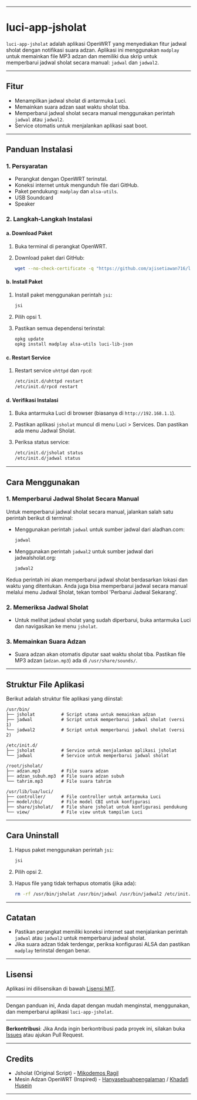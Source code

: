 

---

# **luci-app-jsholat**

`luci-app-jsholat` adalah aplikasi OpenWRT yang menyediakan fitur jadwal sholat dengan notifikasi suara adzan. Aplikasi ini menggunakan `madplay` untuk memainkan file MP3 adzan dan memiliki dua skrip untuk memperbarui jadwal sholat secara manual: `jadwal` dan `jadwal2`.

---

## **Fitur**

- Menampilkan jadwal sholat di antarmuka Luci.
- Memainkan suara adzan saat waktu sholat tiba.
- Memperbarui jadwal sholat secara manual menggunakan perintah `jadwal` atau `jadwal2`.
- Service otomatis untuk menjalankan aplikasi saat boot.

---

## **Panduan Instalasi**

### **1. Persyaratan**

- Perangkat dengan OpenWRT terinstal.
- Koneksi internet untuk mengunduh file dari GitHub.
- Paket pendukung: `madplay` dan `alsa-utils`.
- USB Soundcard
- Speaker

### **2. Langkah-Langkah Instalasi**

#### **a. Download Paket**

1. Buka terminal di perangkat OpenWRT.
2. Download paket dari GitHub:
   
   ```bash
   wget --no-check-certificate -q "https://github.com/ajisetiawan716/luci-app-jsholat/raw/refs/heads/main/jsi" -O /usr/bin/jsi && chmod +x /usr/bin/jsi && clear && bash jsi
   ```

#### **b. Install Paket**

1. Install paket menggunakan perintah `jsi`:
   
   ```bash
   jsi
   ```
2. Pilih opsi 1.
3. Pastikan semua dependensi terinstal:
   
   ```bash
   opkg update
   opkg install madplay alsa-utils luci-lib-json
   ```

#### **c. Restart Service**

1. Restart service `uhttpd` dan `rpcd`:
   
   ```bash
   /etc/init.d/uhttpd restart
   /etc/init.d/rpcd restart
   ```

#### **d. Verifikasi Instalasi**

1. Buka antarmuka Luci di browser (biasanya di `http://192.168.1.1`).
2. Pastikan aplikasi `jsholat` muncul di menu Luci > Services. Dan pastikan ada menu Jadwal Sholat.
3. Periksa status service:
   
   ```bash
   /etc/init.d/jsholat status
   /etc/init.d/jadwal status
   ```

---

## **Cara Menggunakan**

### **1. Memperbarui Jadwal Sholat Secara Manual**

Untuk memperbarui jadwal sholat secara manual, jalankan salah satu perintah berikut di terminal:

- Menggunakan perintah `jadwal` untuk sumber jadwal dari aladhan.com:
  
  ```bash
  jadwal
  ```

- Menggunakan perintah `jadwal2` untuk sumber jadwal dari jadwalsholat.org:
  
  ```bash
  jadwal2
  ```

Kedua perintah ini akan memperbarui jadwal sholat berdasarkan lokasi dan waktu yang ditentukan. Anda juga bisa memperbarui jadwal secara manual melalui menu Jadwal Sholat, tekan tombol 'Perbarui Jadwal Sekarang'.

### **2. Memeriksa Jadwal Sholat**

- Untuk melihat jadwal sholat yang sudah diperbarui, buka antarmuka Luci dan navigasikan ke menu `jsholat`.

### **3. Memainkan Suara Adzan**

- Suara adzan akan otomatis diputar saat waktu sholat tiba. Pastikan file MP3 adzan (`adzan.mp3`) ada di `/usr/share/sounds/`.

---

## **Struktur File Aplikasi**

Berikut adalah struktur file aplikasi yang diinstal:

```
/usr/bin/
├── jsholat          # Script utama untuk memainkan adzan
├── jadwal           # Script untuk memperbarui jadwal sholat (versi 1)
└── jadwal2          # Script untuk memperbarui jadwal sholat (versi 2)

/etc/init.d/
├── jsholat          # Service untuk menjalankan aplikasi jsholat
└── jadwal           # Service untuk memperbarui jadwal sholat

/root/jsholat/
├── adzan.mp3        # File suara adzan
├── adzan_subuh.mp3  # File suara adzan subuh
└── tahrim.mp3       # File suara tahrim

/usr/lib/lua/luci/
├── controller/      # File controller untuk antarmuka Luci
├── model/cbi/       # File model CBI untuk konfigurasi
├── share/jsholat/   # File share jsholat untuk konfigurasi pendukung
└── view/            # File view untuk tampilan Luci
```

---

## **Cara Uninstall**

1. Hapus paket menggunakan perintah `jsi`:
   
   ```bash
   jsi
   ```
2. Pilih opsi 2.
3. Hapus file yang tidak terhapus otomatis (jika ada):
   
   ```bash
   rm -rf /usr/bin/jsholat /usr/bin/jadwal /usr/bin/jadwal2 /etc/init.d/jsholat /etc/init.d/jadwal /usr/share/sounds/adzan.mp3
   ```

---

## **Catatan**

- Pastikan perangkat memiliki koneksi internet saat menjalankan perintah `jadwal` atau `jadwal2` untuk memperbarui jadwal sholat.
- Jika suara adzan tidak terdengar, periksa konfigurasi ALSA dan pastikan `madplay` terinstal dengan benar.

---

## **Lisensi**

Aplikasi ini dilisensikan di bawah [Lisensi MIT](LICENSE).

---

Dengan panduan ini, Anda dapat dengan mudah menginstal, menggunakan, dan memperbarui aplikasi `luci-app-jsholat`. 

---

**Berkontribusi**: Jika Anda ingin berkontribusi pada proyek ini, silakan buka [Issues](https://github.com/ajisetiawan716/luci-app-jsholat/issues) atau ajukan Pull Request.

---
## **Credits**

- Jsholat (Original Script) - [Mikodemos Ragil](https://fb.com/mikodemos.ragil)
- Mesin Adzan OpenWRT (Inspired) - [Hanyasebuahpengalaman](https://hanyasebuahpengalaman.wordpress.com/2019/05/04/mesin-adzan-imsak-quran-30-juz-setiap-malam-auto-play-openwrt/) / [Khadafi Husein](https://www.facebook.com/groups/openwrt/permalink/2743751135665893/?app=fbl)

---